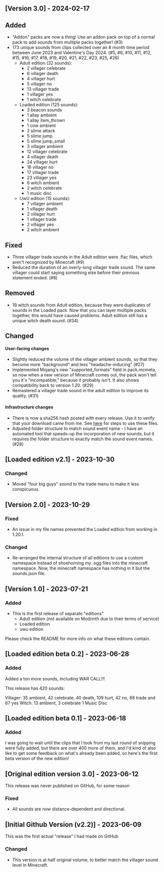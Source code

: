 ## [Version 3.0] - 2024-02-17

## Added
- "Addon" packs are now a thing!  Use an addon pack on top of a normal pack to add sounds from multiple packs together! (#3)
- 173 unique sounds from clips collected over an 8 month time period between June 2023 and Valentine's Day 2024.  (#5, #6, #10, #11, #12, #15, #16, #17, #18, #19, #20, #21, #22, #23, #25, #26)
    - Adult edition (32 sounds):
        - 2 villager celebrate
        - 6 villager death
        - 4 villager hurt
        - 5 villager no
        - 13 villager trade
        - 1 villager yes
        - 1 witch celebrate
    - Loaded edition (125 sounds):
        - 3 beacon sounds
        - 1 allay ambient
        - 1 allay item_thrown
        - 1 cow ambient
        - 2 slime attack
        - 5 slime jump
        - 5 slime jump_small
        - 3 villager ambient
        - 12 villager celebrate
        - 4 villager death
        - 24 villager hurt
        - 16 villager no
        - 17 villager trade
        - 23 villager yes
        - 6 witch ambient
        - 2 witch celebrate
        - 1 music disc
    - UwU edition (15 sounds):
        - 7 villager ambient
        - 1 villager death
        - 2 villager hurt
        - 1 villager trade
        - 2 villager yes
        - 2 witch ambient

## Fixed
- Three villager trade sounds in the Adult edition were .flac files, which aren't recognized by Minecraft (#9)
- Reduced the duration of an overly-long villager trade sound.  The same villager could start saying something else before their previous statement ended. (#8)

## Removed
- 19 witch sounds from Adult edition, because they were duplicates of sounds in the Loaded pack.  Now that you can layer multiple packs together, this would have caused problems.  Adult edition still has a unique witch death sound. (#34)

## Changed
#### User-facing changes
- Slightly reduced the volume of the villager ambient sounds, so that they become more "background" and less "headache-inducing" (#27)
- Implemented Mojang's new "supported_formats" field in pack.mcmeta, so now when a new version of Minecraft comes out, the pack won't tell you it's "incompatible," because it probably isn't.  It also shows compatibility back to version 1.20. (#29)
- Remastered a villager trade sound in the adult edition to improve its quality. (#31)
#### Infrastructure changes
- There is now a sha256 hash posted with every release.  Use it to verify that your download came from me.  See [here](https://windowsreport.com/checksum-on-windows/) for steps to use these files.
- Adjusted folder structure to match sound event name - I have an automated tool that speeds-up the incorporation of new sounds, but it requires the folder structure to exactly match the sound event names. (#28)

## [Loaded edition v2.1] - 2023-10-30

### Changed
- Moved "four big guys" sound to the trade menu to make it less conspicuous.

## [Version 2.0] - 2023-10-29

### Fixed
- An issue in my file names prevented the Loaded edition from working in 1.20.1.

### Changed
- Re-arranged the internal structure of all editions to use a custom namespace instead of shoehorning my .ogg files into the minecraft namespace.  Now, the minecraft namespace has nothing in it but the sounds.json file.

## [Version 1.0] - 2023-07-21

### Added
- This is the first release of separate "editions"
    - Adult edition (not available on Modrinth due to their terms of service)
    - Loaded edition
    - uwu edition

Please check the README for more info on what these editions contain.

## [Loaded edition beta 0.2] - 2023-06-28

### Added
Added a ton more sounds, including WAR CALL!!!

This release has 420 sounds:

Villager: 35 ambient, 42 celebrate, 40 death, 109 hurt, 42 no, 68 trade and 67 yes
Witch: 13 ambient, 3 celebrate
1 Music Disc

## [Loaded edition beta 0.1] - 2023-06-18

### Added
I was going to wait until the clips that I took from my last round of snipping were fully added, but there are over 400 more of them, and I'd kind of also like to get some feedback on what's already been added, so here's the first beta version of the new edition!

## [Original edition version 3.0] - 2023-06-12
This release was never published on GitHub, for some reason

### Fixed
- All sounds are now distance-dependent and directional.

## [Initial Github Version (v2.2)] - 2023-06-09
This was the first actual "release" I had made on GitHub

### Changed
- This version is at half original volume, to better match the villager sound level in Minecraft.
